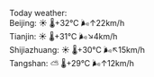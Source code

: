 Today weather:  
Beijing: ☀️   🌡️+32°C 🌬️↑22km/h  
Tianjin: ☀️   🌡️+31°C 🌬️↘4km/h  
Shijiazhuang: ☀️   🌡️+30°C 🌬️↖15km/h  
Tangshan: ⛅️  🌡️+29°C 🌬️↑12km/h  
